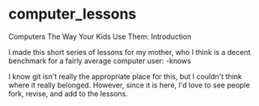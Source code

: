 computer_lessons
================

Computers The Way Your Kids Use Them: Introduction

I made this short series of lessons for my mother, who I think is a decent benchmark for a fairly average computer user:
-knows 

I know git isn't really the appropriate place for this, but I couldn't think where it really belonged.
However, since it is here, I'd love to see people fork, revise, and add to the lessons.
